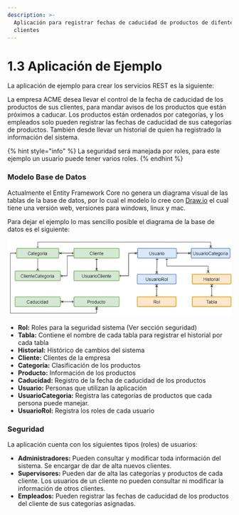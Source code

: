 ```yaml
---
description: >-
  Aplicación para registrar fechas de caducidad de productos de difentes
  clientes
---
```


# 1.3 Aplicación de Ejemplo

La aplicación de ejemplo para crear los servicios REST es la siguiente:

La empresa ACME desea llevar el control de la fecha de caducidad de los  productos de sus clientes, para mandar avisos de los productos que están próximos a caducar. Los productos están ordenados por categorías, y los empleados solo pueden registrar las fechas de caducidad de sus categorías de productos. También desde llevar un historial de quien ha registrado la información del sistema.

{% hint style="info" %}
La seguridad será manejada por roles, para este ejemplo un usuario puede tener varios roles.
{% endhint %}

### Modelo Base de Datos

Actualmente el Entity Framework Core no genera un diagrama visual de las tablas de la base de datos, por lo cual el modelo lo cree con [Draw.io](https://www.draw.io) el cual tiene una versión web, versiones para windows, linux y mac.

Para dejar el ejemplo lo mas sencillo posible el diagrama de la base de datos es el siguiente:

![](../.gitbook/assets/diagrama-3.png)

* **Rol:** Roles para la seguridad sistema \(Ver sección seguridad\)
* **Tabla:** Contiene el nombre de cada tabla para registrar el historial por cada tabla
* **Historial:** Histórico de cambios del sistema
* **Cliente:** Clientes de la empresa
* **Categoría:** Clasificación de los productos
* **Producto:** Información de los productos
* **Caducidad:** Registro de la fecha de caducidad de los productos
* **Usuario:** Personas que utilizan la aplicación
* **UsuarioCategoria:** Registra las categorías de productos que cada persona puede manejar.
* **UsuarioRol:** Registra los roles de cada usuario

### Seguridad

La aplicación cuenta con los siguientes tipos \(roles\) de usuarios:

* **Administradores:** Pueden consultar y modificar toda información del sistema. Se encargar de dar de alta nuevos clientes.
* **Supervisores:** Pueden dar de alta las categorías y productos de cada cliente. Los usuarios de un cliente no pueden consultar ni modificar la información de otros clientes.
* **Empleados:** Pueden registrar las fechas de caducidad de los productos del cliente de sus categorías asignadas.



